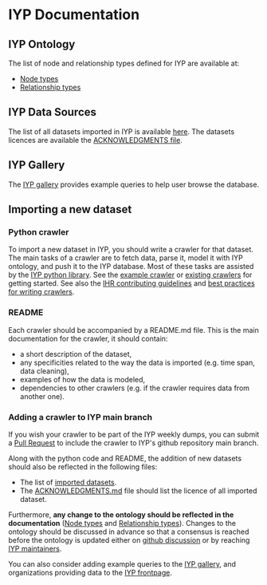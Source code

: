 # IYP Documentation

## IYP Ontology

The list of node and relationship types defined for IYP are available at:
- [Node types](./node_types.md)
- [Relationship types](./relationship_types.md)

## IYP Data Sources

The list of all datasets imported in IYP is available [here](data-sources.md).
The datasets licences are available the [ACKNOWLEDGMENTS file](../ACKNOWLEDGMENTS.md).

## IYP Gallery

The [IYP gallery](./gallery.md) provides example queries to help user browse the database.

## Importing a new dataset
### Python crawler
To import a new dataset in IYP, you should write a crawler for that dataset.
The main tasks of a crawler are to fetch data, parse it, model it with IYP
ontology, and push it to the IYP database. Most of these tasks are assisted by
the [IYP python library](../iyp/__init__.py). See the [example crawler](../iyp/crawlers/example/crawler.py) or [existing crawlers](../iyp/crawlers/) for getting started.
See also the [IHR contributing guidelines](../CONTRIBUTING.md) and [best practices for writing crawlers](https://github.com/InternetHealthReport/internet-yellow-pages/discussions/128). 

### README
Each crawler should be accompanied by a README.md file. This is the main documentation
for the crawler, it should contain:
- a short description of the dataset, 
- any specificities related to the way the data is imported (e.g. time span, data cleaning), 
- examples of how the data is modeled,
- dependencies to other crawlers (e.g. if the crawler requires data from another one).

### Adding a crawler to IYP main branch
If you wish your crawler to be part of the IYP weekly dumps, you can submit a [Pull Request](https://github.com/InternetHealthReport/internet-yellow-pages/pulls)
to include the crawler to IYP's github repository main branch. 

Along with the python code and README, the addition of new datasets should also 
be reflected in the following files:
- The list of [imported datasets](./data-sources.md).
- The [ACKNOWLEDGMENTS.md](../ACKNOWLEDGMENTS.md) file should list the licence of all imported dataset.

Furthermore, **any change to the ontology should be reflected in the documentation** ([Node types](./node_types.md) and [Relationship types](./relationship_types.md)).
Changes to the ontology should be discussed in advance so that a consensus is
reached before the ontology is updated either on [github discussion](https://github.com/InternetHealthReport/internet-yellow-pages/discussions) or by reaching [IYP maintainers](mailto:iyp@ihr.live).

You can also consider adding example queries to the [IYP gallery](./gallery.md),
and organizations providing data to the [IYP frontpage]().

